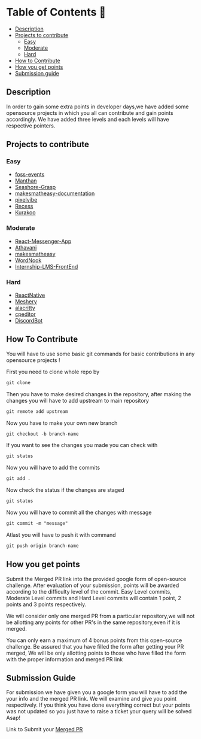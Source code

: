 # Table of Contents 📕

- [Description](#description)
- [Projects to contribute](#projects-to-contribute)
  - [Easy](#Easy)
  - [Moderate](#Moderate)
  - [Hard](#Hard)
- [How to Contribute](#how-to-contribute)
- [How you get points](#how-you-get-points)
- [Submission guide](#submission-guide)

## Description

In order to gain some extra points in developer days,we have added some
opensource projects in which you all can contribute and gain points accordingly.
We have added three levels and each levels will have respective pointers.

## Projects to contribute

### Easy

- [foss-events](https://github.com/DSC-JSS-NOIDA/foss-events)
- [Manthan](https://github.com/Manthan933/Manthan )
- [Seashore-Grasp](https://github.com/sonaljain067/Seashore-Grasp)
- [makesmatheasy-documentation](https://github.com/makesmatheasy/makesmatheasy-documentation)
- [pixelvibe](https://github.com/ankitapuri/pixelvibe)
- [Recess](https://github.com/avinashkranjan/Recess)
- [Kurakoo](https://github.com/purnima143/Kurakoo)

### Moderate

- [React-Messenger-App](https://github.com/DhairyaBahl/React-Messenger-App)
- [Athavani](https://github.com/Tejas1510/Athavani)
- [makesmatheasy](https://github.com/makesmatheasy/makesmatheasy)
- [WordNook](https://github.com/ALPHAVIO/WordNook)
- [Internship-LMS-FrontEnd](https://github.com/praveenscience/Internship-LMS-FrontEnd)
<!-- - [WordNook](https://github.com/ALPHAVIO/WordNook) -->

### Hard

- [ReactNative](https://github.com/facebook/react-native/labels/Good%20first%20issue)
- [Meshery](https://github.com/meshery/meshery/labels/good%20first%20issue)
- [alacritty](https://github.com/alacritty/alacritty)
- [cpeditor](https://github.com/cpeditor/cpeditor/)
- [DiscordBot](https://github.com/python-discord/bot)

## How To Contribute

You will have to use some basic git commands for basic contributions in any
opensource projects !

First you need to clone whole repo by

```md
git clone
```

Then you have to make desired changes in the repository,
after making the changes you will have to add upstream to main repository

```md
git remote add upstream
```

Now you have to make your own new branch

```md
git checkout -b branch-name
```

If you want to see the changes you made you can check with

```md
git status
```

Now you will have to add the commits

```md
git add .
```

Now check the status if the changes are staged

```md
git status
```

Now you will have to commit all the changes with message

```md
git commit -m "message"
```

Atlast you will have to push it with command

```md
git push origin branch-name
```

## How you get points

Submit the Merged PR link into the provided google form of open-source challenge.
After evaluation of your submission, points will be awarded according
to the difficulty level of the commit. Easy Level commits, Moderate Level
commits and Hard Level commits will contain 1 point, 2 points and 3 points respectively.

We will consider only one merged PR from a particular repository,we will not
be allotting any points for other PR's in the same repository,even if it is merged.

You can only earn a maximum of 4 bonus points from this open-source challenge.
Be assured that you have filled the form after getting your
PR merged, We will be only allotting points to those who have filled
the form with the proper information and merged PR link

## Submission Guide

For submission we have given you a google form you will have to add the your info
and the merged PR link.
We will examine and give you point respectively.
If you think you have done everything correct but your points was not updated
so you just have to raise a ticket your query will be solved Asap!

Link to Submit your [Merged PR](https://docs.google.com/forms/d/e/1FAIpQLScJqo7HMOwbHZp8LLvixKprvfC9ar9plSyv32GgEG8Ysuae2g/viewform)
